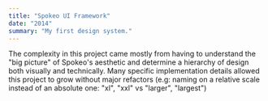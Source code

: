 ```yaml
---
title: "Spokeo UI Framework"
date: "2014"
summary: "My first design system."
---
```


The complexity in this project came mostly from having to understand the "big picture" of Spokeo\'s aesthetic and determine a hierarchy of design both visually and technically. Many specific implementation details allowed this project to grow without major refactors (e.g: naming on a relative scale instead of an absolute one\: "xl", "xxl" vs "larger", "largest")
